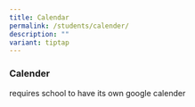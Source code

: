 ```yaml
---
title: Calendar
permalink: /students/calender/
description: ""
variant: tiptap
---
```

### **Calender**

requires school to have its own google calender